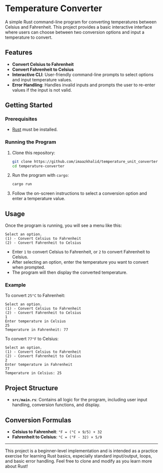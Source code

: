 # Temperature Converter

A simple Rust command-line program for converting temperatures between Celsius and Fahrenheit. This project provides a basic interactive interface where users can choose between two conversion options and input a temperature to convert.

## Features

- **Convert Celsius to Fahrenheit**
- **Convert Fahrenheit to Celsius**
- **Interactive CLI**: User-friendly command-line prompts to select options and input temperature values.
- **Error Handling**: Handles invalid inputs and prompts the user to re-enter values if the input is not valid.

## Getting Started

### Prerequisites

- [Rust](https://www.rust-lang.org/tools/install) must be installed.

### Running the Program

1. Clone this repository:

    ```sh
    git clone https://github.com/imaazkhalid/temperature_unit_converter.git
    cd temperature-converter
    ```

2. Run the program with `cargo`:

    ```sh
    cargo run
    ```

3. Follow the on-screen instructions to select a conversion option and enter a temperature value.

## Usage

Once the program is running, you will see a menu like this:

```plaintext
Select an option.
(1) - Convert Celsius to Fahrenheit
(2) - Convert Fahrenheit to Celsius
```

- Enter `1` to convert Celsius to Fahrenheit, or `2` to convert Fahrenheit to Celsius.
- After selecting an option, enter the temperature you want to convert when prompted.
- The program will then display the converted temperature.

### Example

To convert `25°C` to Fahrenheit:

```plaintext
Select an option.
(1) - Convert Celsius to Fahrenheit
(2) - Convert Fahrenheit to Celsius
1
Enter temperature in Celsius
25
Temperature in Fahrenheit: 77
```

To convert `77°F` to Celsius:

```plaintext
Select an option.
(1) - Convert Celsius to Fahrenheit
(2) - Convert Fahrenheit to Celsius
2
Enter temperature in Fahrenheit
77
Temperature in Celsius: 25
```

## Project Structure

- **`src/main.rs`**: Contains all logic for the program, including user input handling, conversion functions, and display.

## Conversion Formulas

- **Celsius to Fahrenheit**: `°F = (°C × 9/5) + 32`
- **Fahrenheit to Celsius**: `°C = (°F - 32) × 5/9`

---

This project is a beginner-level implementation and is intended as a practice exercise for learning Rust basics, especially standard input/output, loops, and basic error handling. Feel free to clone and modify as you learn more about Rust!
